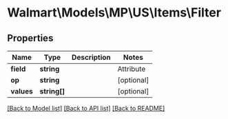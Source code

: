 # Walmart\Models\MP\US\Items\Filter

## Properties

Name | Type | Description | Notes
------------ | ------------- | ------------- | -------------
**field** | **string** | | Attribute | Description | Data Type | --- | ----------- | ------- | num_reviews | The reviewed times for Items | string | | customerRating | Customer rating | string | | lifecycleStatus | The lifecycle status of an item describes where the item listing is in the overall lifecycle | string | | publishedStatus | The published status of an item describes where the item is in the submission process | string | | unpublishedReasons | It outlines the reason for an item when unpublished | string | | inventoryStatus | It indicates whether the product is in stock or not | string | | price | Price of the Item | string | | fulfillmentType | Fulfillment information | string | | [optional]
**op** | **string** |  | [optional]
**values** | **string[]** |  | [optional]


[[Back to Model list]](./) [[Back to API list]](../../../../../README.md#supported-apis) [[Back to README]](../../../../../README.md)
